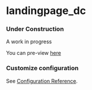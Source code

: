 # landingpage_dc

### Under Construction
 A work in progress

 You can pre-view [here](https://jovial-hodgkin-67398f.netlify.com/)

### Customize configuration
See [Configuration Reference](https://cli.vuejs.org/config/).
